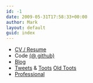 ```yaml
---
id: -1
date: 2009-05-31T17:58:33+00:00
author: Mark
layout: default
guid: index
---
```

* [CV / Resume](https://cv.mark.allanson.org)
* Code [(@ github)](http://github.com/markallanson)
* [Blog](/blog)
* [Tweets](http://twitter.com/markallanson) & <a rel="me" href="https://hachyderm.io/@markallanson">Toots</a>  <a rel="me" href="https://mastodon.org.uk/@markallanson">Old Toots</a>
* [Professional](http://uk.linkedin.com/in/markallanson)
